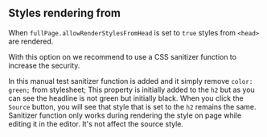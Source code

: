 ## Styles rendering from <head>

When `fullPage.allowRenderStylesFromHead` is set to `true` styles from `<head>` are rendered.

With this option on we recommend to use a CSS sanitizer function to increase the security.

In this manual test sanitizer function is added and it simply remove `color: green;` from stylesheet; This property is initially added to the `h2` but as you can see the headline is not green but initially black. When you click the `Source` button, you will see that style that is set to the `h2` remains the same. Sanitizer function only works during rendering the style on page while editing it in the editor. It's not affect the source style.
